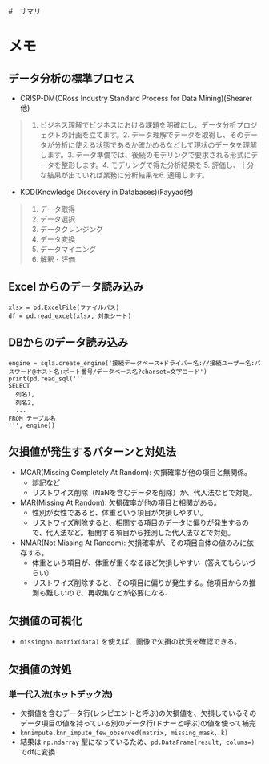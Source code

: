 #　サマリ

# メモ
## データ分析の標準プロセス
- CRISP-DM(CRoss Industry Standard Process for Data Mining)(Shearer他)
> 1. ビジネス理解でビジネスにおける課題を明確にし、データ分析プロジェクトの計画を立てます。2. データ理解でデータを取得し、そのデータが分析に使える状態であるか確かめるなどして現状のデータを理解します。3. データ準備では、後続のモデリングで要求される形式にデータを整形します。4. モデリングで得た分析結果を 5. 評価し、十分な結果が出ていれば業務に分析結果を6. 適用します。

- KDD(Knowledge Discovery in Databases)(Fayyad他)
> 1. データ取得
> 2. データ選択
> 3. データクレンジング
> 4. データ変換
> 5. データマイニング
> 6. 解釈・評価

## Excel からのデータ読み込み
```
xlsx = pd.ExcelFile(ファイルパス)
df = pd.read_excel(xlsx, 対象シート)
```

## DBからのデータ読み込み
```
engine = sqla.create_engine('接続データベース+ドライバー名://接続ユーザー名:パスワード@ホスト名:ポート番号/データベース名?charset=文字コード')
print(pd.read_sql('''
SELECT
  列名1,
  列名2,
  ...
FROM テーブル名
''', engine))
```

## 欠損値が発生するパターンと対処法
- MCAR(Missing Completely At Random): 欠損確率が他の項目と無関係。
    - 誤記など
    - リストワイズ削除（NaNを含むデータを削除）か、代入法などで対処。
- MAR(Missing At Random): 欠損確率が他の項目と相関がある。
    - 性別が女性であると、体重という項目が欠損しやすい。
    - リストワイズ削除すると、相関する項目のデータに偏りが発生するので、代入法など。相関する項目から推測した代入法などで対処。
- NMAR(Not Missing At Random): 欠損確率が、その項目自体の値のみに依存する。
    - 体重という項目が、体重が重くなるほど欠損しやすい（答えてもらいづらい）
    - リストワイズ削除すると、その項目に偏りが発生する。他項目からの推測も難しいので、再収集などが必要になる、

## 欠損値の可視化
- `missingno.matrix(data)` を使えば、画像で欠損の状況を確認できる。

## 欠損値の対処
### 単一代入法(ホットデック法)
- 欠損値を含むデータ行(レシピエントと呼ぶ)の欠損値を、欠損しているそのデータ項目の値を持っている別のデータ行(ドナーと呼ぶ)の値を使って補完
- `knnimpute.knn_impute_few_observed(matrix, missing_mask, k)`
- 結果は `np.ndarray` 型になっているため、`pd.DataFrame(result, colums=)` でdfに変換
